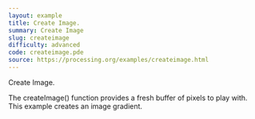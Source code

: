 ```yaml
---
layout: example
title: Create Image.
summary: Create Image
slug: createimage
difficulty: advanced
code: createimage.pde
source: https://processing.org/examples/createimage.html
---
```


Create Image. 

 The createImage() function provides a fresh buffer of pixels to play with. This example creates an image gradient.
